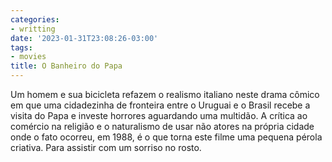```yaml
---
categories:
- writting
date: '2023-01-31T23:08:26-03:00'
tags:
- movies
title: O Banheiro do Papa
---
```


Um homem e sua bicicleta refazem o realismo italiano neste drama cômico em que uma cidadezinha de fronteira entre o Uruguai e o Brasil recebe a visita do Papa e investe horrores aguardando uma multidão. A crítica ao comércio na religião e o naturalismo de usar não atores na própria cidade onde o fato ocorreu, em 1988, é o que torna este filme uma pequena pérola criativa. Para assistir com um sorriso no rosto.

